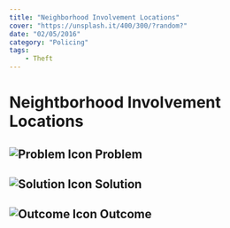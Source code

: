 ```yaml
---
title: "Neighborhood Involvement Locations"
cover: "https://unsplash.it/400/300/?random?"
date: "02/05/2016"
category: "Policing"
tags:
    - Theft  
---
```


# Neightborhood Involvement Locations

## ![Problem Icon](https://github.com/google/material-design-icons/raw/master/alert/1x_web/ic_error_outline_black_48dp.png "Problem") Problem

## ![Solution Icon](https://github.com/google/material-design-icons/raw/master/action/1x_web/ic_lightbulb_outline_black_48dp.png "Solution") Solution

## ![Outcome Icon](https://github.com/google/material-design-icons/raw/master/action/1x_web/ic_view_list_black_48dp.png "Outcome") Outcome
